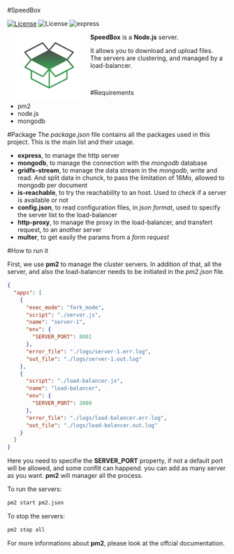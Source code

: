 #SpeedBox

[![License](https://img.shields.io/node/v/gh-badges.svg)](http://nodejs.org)
![License](https://img.shields.io/packagist/l/doctrine/orm.svg)
![express](https://img.shields.io/badge/express-yes-orange.svg)

[<img align="left" src="logo.png" hspace="20">](#logo) **SpeedBox** is a **Node.js** server.


It allows you to download and upload files.<br/>
The servers are clustering, and managed by a load-balancer.



<br/>

#Requirements

  - pm2
  - node.js
  - mongodb

#Package
The *package.json* file contains all the packages used in this project.
This is the main list and their usage.

  - **express**, to manage the http server
  - **mongodb**, to manage the connection with the *mongodb* database
  - **gridfs-stream**, to manage the data stream in the *mongodb*, write and read. And split data in chunck, to pass the limitation of 16Mo, allowed to mongodb per document
  - **is-reachable**, to try the reachability to an host. Used to check if a server is available or not
  - **config.json**, to read configuration files, in *json format*, used to specify the server list to the load-balancer
  - **http-proxy**, to manage the proxy in the load-balancer, and transfert request, to an another server
  - **multer**, to get easily the params from a *form request*

#How to run it

First, we use **pm2** to manage the cluster servers.
In addition of that, all the server, and also the load-balancer needs to be initiated in the *pm2.json* file.

```json
{
  "apps": [
    {
      "exec_mode": "fork_mode",
      "script": "./server.js",
      "name": "server-1",
      "env": {
        "SERVER_PORT": 8001
      },
      "error_file": "./logs/server-1.err.log",
      "out_file": "./logs/server-1.out.log"
    },
    {
      "script": "./load-balancer.js",
      "name": "load-balancer",
      "env": {
        "SERVER_PORT": 3000
      },
      "error_file": "./logs/load-balancer.err.log",
      "out_file": "./logs/load-balancer.out.log"
    }
  ]
}
```

Here you need to specifie the **SERVER_PORT** property, if not a default port will be allowed, and some conflit can happend.
you can add as many server as you want. **pm2** will manager all the process.

To run the servers:
```bash
pm2 start pm2.json
```

To stop the servers: 
```bash
pm2 stop all
```

For more informations about **pm2**, please look at the offcial documentation.
